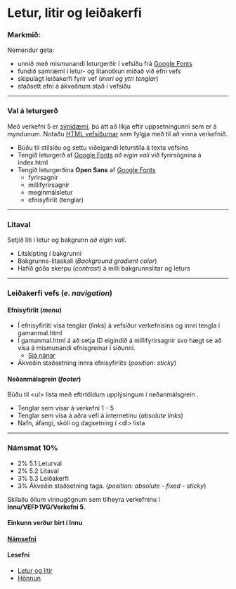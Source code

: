 # Letur, litir og leiðakerfi 

### Markmið:

Nemendur geta:

* unnið með mismunandi leturgerðir í vefsíðu frá [Google Fonts](https://fonts.google.com/)
* fundið samræmi í letur- og litanotkun miðað við efni vefs 
* skipulagt leiðakerfi fyrir vef (_innri og ytri tenglar_)
* staðsett efni á ákveðnum stað í vefsíðu 

---

### Val á leturgerð  

Með verkefni 5 er [sýnidæmi](Namsefni-5/Daemi/Readme.md), þú átt að líkja eftir uppsetningunni sem er á myndunum. Notaðu [HTML vefsíðurnar](Namsefni-5/verkefni-5.zip) sem fylgja með til að vinna verkefnið. 
 

- Búðu til stílsíðu og settu viðeigandi leturstíla á texta vefsins
- Tengið leturgerð af [Google Fonts](https://fonts.google.com/) _að eigin vali_ við fyrirsögnina á index.html
- Tengið leturgerðina **Open Sans** af [Google Fonts](https://fonts.google.com/) 
  - fyrirsagnir
  - millifyrirsagnir
  - meginmálsletur
  - efnisyfirlit (tenglar)

---

### Litaval

Setjið liti í letur og bakgrunn _að eigin vali_.

* Litskipting í bakgrunni
* Bakgrunns-litaskali (_Background gradient color_)
* Hafið góða skerpu (_contrast_) á milli bakgrunnslitar og leturs

---

### Leiðakerfi vefs (_e. navigation_)

#### Efnisyfirlit (_menu_)

* Í efnisyfirliti vísa tenglar (_links_) á vefsíður verkefnisins og innri tengla í gamanmal.html
* Í gamanmal.html á að setja ID eigindið á millifyrirsagnir svo hægt sé að vísa á mismunandi efnisgreinar í síðunni.
  * [Sjá nánar](Namsefni-5/Daemi/Readme.md)
* Ákveðin staðsetning innra efnisyfirlits (_position: sticky_)

#### Neðanmálsgrein (_footer_)

Búðu til &lt;ul> lista með eftirtöldum upplýsingum í neðanmálsgrein .

* Tenglar sem vísar á verkefni 1 - 5
* Tenglar sem vísa á aðra vefi á internetinu (_absolute links_) 
* Nafn, áfangi, skóli og dagsetning í &lt;dl> lista

---




### Námsmat 10%

* 2% 5.1 Leturval
* 2% 5.2 Litaval 
* 3% 5.3 Leiðakerfi
* 3% Ákveðin staðsetning taga. (_position: absolute - fixed - sticky_)

Skilaðu öllum vinnugögnum sem tilheyra verkefninu í **Innu/VEFÞ1VG/Verkefni 5**. 


#### Einkunn verður birt í Innu

#### [Námsefni](https://github.com/vefgrunnur/24H-verkefni/tree/main/Verkefni-5/Namsefni-5)

#### Lesefni

- [Letur og litir](https://bok.vefforritun.is/15.css-letur-litir)
- [Hönnun](https://bok.vefforritun.is/20.honnun)
